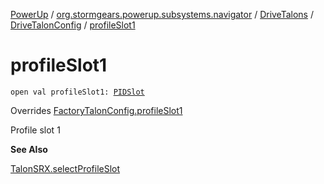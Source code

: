 [PowerUp](../../../index.md) / [org.stormgears.powerup.subsystems.navigator](../../index.md) / [DriveTalons](../index.md) / [DriveTalonConfig](index.md) / [profileSlot1](./profile-slot1.md)

# profileSlot1

`open val profileSlot1: `[`PIDSlot`](../../../org.stormgears.utils.talons/-p-i-d-slot/index.md)

Overrides [FactoryTalonConfig.profileSlot1](../../../org.stormgears.utils.talons/-factory-talon-config/profile-slot1.md)

Profile slot 1

**See Also**

[TalonSRX.selectProfileSlot](#)


